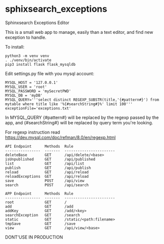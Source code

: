 # sphixsearch_exceptions
Sphinxsearch Exceptions Editor

This is a small web app to manage, easily than a text editor, and find new exception to handle.

To install:
```
python3 -m venv venv
. ./venv/bin/activate
pip3 install flask flask_mysqldb
```


Edit settings.py file with you mysql account:
```
MYSQL_HOST = '127.0.0.1'
MYSQL_USER = 'root'
MYSQL_PASSWORD = 'mySecretPWD'
MYSQL_DB = 'myDB'
MYSQL_QUERY='''select distinct REGEXP_SUBSTR(title,'{#pattern#}') from mytable where title like '%{#searchString#}%' limit 100'''
exceptionFile='exceptions.txt'
```

In MYSQL_QUERY {#pattern#} will be replaced by the regexp passed by the app, and {#searchString#} will be replaced by query term you're looking.

For regexp instruction read https://dev.mysql.com/doc/refman/8.0/en/regexp.html

```
API Endpoint      Methods  Rule
----------------  -------  -----------------------
deleteBase        GET      /api/delete/<base>
isUnpublished     GET      /api/published
list              GET      /api/list
publish           GET      /api/publish
reload            GET      /api/reload
reloadExceptions  GET      /api/reload
save              POST     /api/view
search            POST     /api/search

APP Endpoint      Methods  Rule
----------------  -------  -----------------------
root              GET      /
add               GET      /add
addKey            GET      /add/<key>
searchException   GET      /search
static            GET      /static/<path:filename>
tmpSave           GET      /save
view              GET      /api/view/<base>
```

DONT'USE IN PRODUCTION
